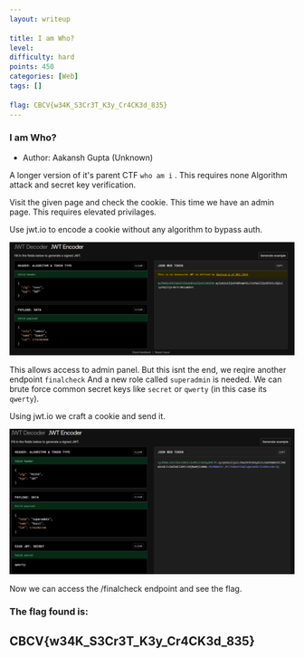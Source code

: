 ```yaml
---
layout: writeup

title: I am Who?
level:
difficulty: hard
points: 450
categories: [Web]
tags: []

flag: CBCV{w34K_S3Cr3T_K3y_Cr4CK3d_835}
---
```


### I am Who?

* Author: Aakansh Gupta (Unknown)

A longer version of it's parent CTF `who am i` . This requires none Algorithm attack and secret key verification.

Visit the given page and check the cookie.
This time we have an admin page.
This requires elevated privilages.

Use jwt.io to encode a cookie without any algorithm to bypass auth.

<img src="./images/iam.png" />

This allows access to admin panel. But this isnt the end, we reqire another endpoint `finalcheck`
And a new role called `superadmin` is needed.
We can brute force common secret keys like `secret` or `qwerty` (in this case its `qwerty`).

Using jwt.io we craft a cookie and send it.

<img src="./images/iam2.png" />

Now we can access the /finalcheck endpoint and see the flag.

### The flag found is:
## CBCV{w34K_S3Cr3T_K3y_Cr4CK3d_835}
